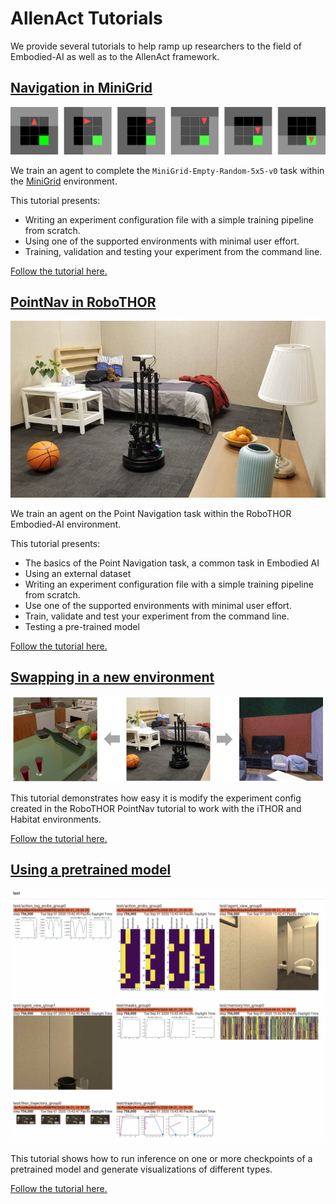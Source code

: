 # AllenAct Tutorials

We provide several tutorials to help ramp up researchers to the field of Embodied-AI as well as to the AllenAct framework.

## [Navigation in MiniGrid](../tutorials/minigrid-tutorial.md)

![MiniGridEmptyRandom5x5 task example](../img/minigrid_environment.png)

We train an agent to complete the `MiniGrid-Empty-Random-5x5-v0` task within the [MiniGrid](https://github.com/maximecb/gym-minigrid) environment. 

This tutorial presents:

* Writing an experiment configuration file with a simple training pipeline from scratch.
* Using one of the supported environments with minimal user effort.
* Training, validation and testing your experiment from the command line.

[Follow the tutorial here.](../tutorials/minigrid-tutorial.md)


## [PointNav in RoboTHOR](../tutorials/training-a-pointnav-model.md)

![RoboTHOR Robot](../img/RoboTHOR_robot.jpg)

We train an agent on the Point Navigation task within the RoboTHOR Embodied-AI environment.

This tutorial presents:

* The basics of the Point Navigation task, a common task in Embodied AI
* Using an external dataset
* Writing an experiment configuration file with a simple training pipeline from scratch.
* Use one of the supported environments with minimal user effort.
* Train, validate and test your experiment from the command line.
* Testing a pre-trained model

[Follow the tutorial here.](../tutorials/training-a-pointnav-model.md)


## [Swapping in a new environment](../tutorials/transfering-to-a-different-environment-framework.md)

![Environment Transfer](../img/env_transfer.jpg)

This tutorial demonstrates how easy it is modify the experiment config created in the RoboTHOR PointNav tutorial to work with the iTHOR and Habitat environments. 

[Follow the tutorial here.](../tutorials/transfering-to-a-different-environment-framework.md)


## [Using a pretrained model](../tutorials/running_inference_on_a_pretrained_model.md)

![Pretrained inference](../img/viz_pretrained_2videos.jpg)

This tutorial shows how to run inference on one or more checkpoints of a pretrained model and generate
visualizations of different types.

[Follow the tutorial here.](../tutorials/running_inference_on_a_pretrained_model.md)
